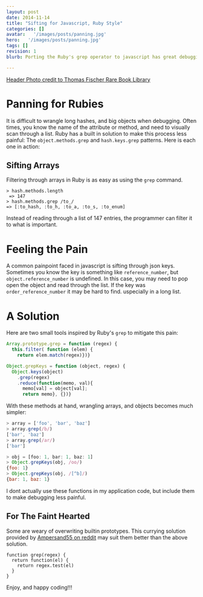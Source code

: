 ```yaml
---
layout: post
date: 2014-11-14
title: "Sifting for Javascript, Ruby Style"
categories: []
avatar:   '/images/posts/panning.jpg'
hero:   '/images/posts/panning.jpg'
tags: []
revision: 1
blurb: Porting the Ruby's grep operator to javascript has great debugging advantages

---
```


<a class='caption' target="_blank" href='https://www.flickr.com/photos/thomasfisherlibrary/5954552837/in/photolist-a5bD76-8yo9on-8yroiu-cvpQNC-cvpQrA-kUxRG-6oM741-amN8eE-4uZddZ-EHLrQ-5Aphtr-2kdVUj-5keipH-eNhxFg-e9S1dg-2WajBx-e9S1ie-e9S19T-9sau5q-e9S1me-e9RZTV-e9S13z-e9S118-4Vny19-e9XF8U-e9XF6Y-3APYDN-27mzPz-e9RZMH-gsXzfr-2ZkT1k-4uyKqW-2ZkT7k-asosyR-asLrL7-6UU7yG-aeb3H1-9NGqDK-3iaHSo-asoxHR-asoypr-asrcfj-eA2h8-8gHYuy-dCKMCY-dCKRi7-bnsD2k-asrbUW-9NBZKi-djPA8w'>Header Photo credit to Thomas Fischer Rare Book Library</a>

# Panning for Rubies

It is difficult to wrangle long hashes, and big objects when debugging.
Often times, you know the name of the attribute or method, and need to visually scan through a list.
Ruby has a built in solution to make this process less painful:  The ```object.methods.grep``` and ```hash.keys.grep``` patterns.
Here is each one in action:

## Sifting Arrays

Filtering through arrays in Ruby is as easy as using the ```grep``` command.

```
> hash.methods.length
 => 147
> hash.methods.grep /to_/
=> [:to_hash, :to_h, :to_a, :to_s, :to_enum]
```

Instead of reading through a list of 147 entries, the programmer can filter it to what is important.

# Feeling the Pain

A common painpoint faced in javascript is sifting through json keys.
Sometimes you know the key is something like ```reference_number```, but ```object.reference_number``` is undefined.
In this case, you may need to pop open the object and read through the list.
If the key was ```order_reference_number``` it may be hard to find.
uspecially in a long list.

# A Solution

Here are two small tools inspired by Ruby's ```grep``` to mitigate this pain:

```javascript
Array.prototype.grep = function (regex) {
  this.filter( function (elem) {
    return elem.match(regex)})}

Object.grepKeys = function (object, regex) {
  Object.keys(object)
    .grep(regex)
    .reduce(function(memo, val){
      memo[val] = object[val];
      return memo}, {})}
```

With these methods at hand, wrangling arrays, and objects becomes much simpler:

```javascript
> array = ['foo', 'bar', 'baz']
> array.grep(/b/)
['bar', 'baz']
> array.grep(/ar/)
['bar']

> obj = [foo: 1, bar: 1, baz: 1]
> Object.grepKeys(obj, /oo/)
{foo: 1}
> Object.grepKeys(obj, /[^b]/)
{bar: 1, baz: 1}
```

I dont actually use these functions in my application code, but include them to make debugging less painful.

##  For The Faint Hearted

Some are weary of overwriting builtin prototypes.
This currying solution provided by [Ampersand55 on reddit](https://www.reddit.com/r/javascript/comments/2maw9q/sifting_for_javascript_ruby_style/) may suit them better than the above solution.

```
function grep(regex) {
  return function(el) {
    return regex.test(el)
  }
}
```

Enjoy, and happy coding!!!

